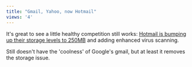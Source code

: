 ```yaml
---
title: "Gmail, Yahoo, now Hotmail"
views: '4'
---
```

<p>It's great to see a little healthy competition still works: <a href="https://seattlepi.nwsource.com/local/aplocal_story.asp?category=6420&amp;slug=Microsoft%20Hotmail">Hotmail is bumping up their storage levels to 250MB</a> and adding enhanced virus scanning.</p>
<p>Still doesn't have the 'coolness' of Google's gmail, but at least it removes the storage issue.</p>
